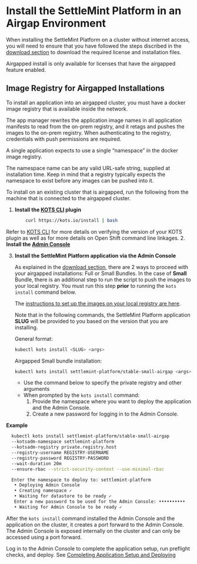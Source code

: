 # Install the SettleMint Platform in an Airgap Environment

When installing the SettleMint Platform on a cluster without internet access, you will need to ensure that you have
followed the steps discribed in the [download section](../../download/download-airgap.md) to download the required license and installation files.

Airgapped install is only available for licenses that have the airgapped feature enabled.

## Image Registry for Airgapped Installations

To install an application into an airgapped cluster, you must have a docker image registry that is available inside the
network.

The app manager rewrites the application image names in all application manifests to read from the on-prem registry, and
it retags and pushes the images to the on-prem registry. When authenticating to the registry, credentials with push
permissions are required.

A single application expects to use a single “namespace” in the docker image registry.

The namespace name can be any valid URL-safe string, supplied at installation time. Keep in mind that a registry
typically expects the namespace to exist before any images can be pushed into it.

To install on an existing cluster that is airgapped, run the following from the machine that is connected to the
airgapped cluster.

1. **Install the [KOTS CLI](./install-kots.md) plugin**

   ```bash
       curl https://kots.io/install | bash
   ```

Refer to [KOTS CLI](./install-kots.md) for more details on verifying the version of your KOTS plugin as well as for more
details on Open Shift command line linkages. 2. **Install the [Admin Console](./install-kotsadm.md)**

3. **Install the SettleMint Platform application via the Admin Console**

   As explained in the [download section](../../download/download-airgap.md),
   there are 2 ways to proceed with your airgapped installations: Full or Small Bundles. In the case of **Small**
   Bundle, there is an additional step to run the script to push the images to your local registry. You must run this step
   **prior** to running the `kots install` command below.

   The [instructions to set up the images on your local registry are here](./installer-pull-images.md).

   Note that in the following commands, the SettleMint Platform application **SLUG** will be provided to you based on
   the version that you are installing.

   General format:

   ```bash
   kubectl kots install <SLUG> <args>
   ```

   Airgapped Small bundle installation:

   ```bash
   kubectl kots install settlemint-platform/stable-small-airgap <args>
   ```

   - Use the command below to specify the private registry and other arguments
   - When prompted by the `kots install` command:
     1. Provide the namespace where you want to deploy the application and the Admin Console.
     2. Create a new password for logging in to the Admin Console.

**Example**

```bash
  kubectl kots install settlemint-platform/stable-small-airgap
  --kotsadm-namespace settlemint-platform
  --kotsadm-registry private.registry.host
  --registry-username REGISTRY-USERNAME
  --registry-password REGISTRY-PASSWORD
  --wait-duration 20m
  --ensure-rbac --strict-security-context --use-minimal-rbac

  Enter the namespace to deploy to: settlemint-platform
   • Deploying Admin Console
   • Creating namespace ✓
   • Waiting for datastore to be ready ✓
   Enter a new password to be used for the Admin Console: ••••••••••
   • Waiting for Admin Console to be ready ✓
```

After the `kots install` command installed the Admin Console and the application on the cluster, it creates a port
forward to the Admin Console. The Admin Console is exposed internally on the cluster and can only be accessed using a
port forward.

Log in to the Admin Console to complete the application setup, run preflight checks, and deploy.
See [Completing Application Setup and Deploying](../completing-setup-and-deploying.md)
